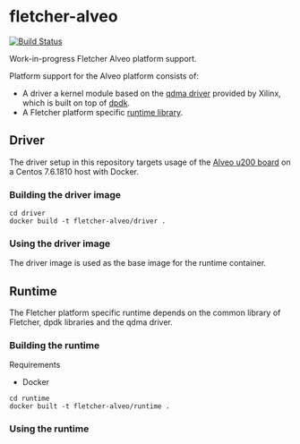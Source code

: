 # fletcher-alveo
[![Build Status](https://dev.azure.com/abs-tudelft/fletcher/_apis/build/status/abs-tudelft.fletcher-alveo?branchName=master)](https://dev.azure.com/abs-tudelft/fletcher/_build/latest?definitionId=8&branchName=master)

Work-in-progress Fletcher Alveo platform support.

Platform support for the Alveo platform consists of:
- A driver a kernel module based on the [qdma driver](https://github.com/Xilinx/dma_ip_drivers) provided by Xilinx, which is built on top of [dpdk](https://github.com/DPDK/dpdk/).
- A Fletcher platform specific [runtime library](https://github.com/abs-tudelft/fletcher).

## Driver

The driver setup in this repository targets usage of the [Alveo u200 board](https://xilinx.com/u200) on a Centos 7.6.1810 host with Docker.

### Building the driver image

```
cd driver
docker build -t fletcher-alveo/driver .
```

### Using the driver image

The driver image is used as the base image for the runtime container.

## Runtime

The Fletcher platform specific runtime depends on the common library of Fletcher, dpdk libraries and the qdma driver.

### Building the runtime

Requirements
- Docker

```
cd runtime
docker built -t fletcher-alveo/runtime .
```

### Using the runtime

